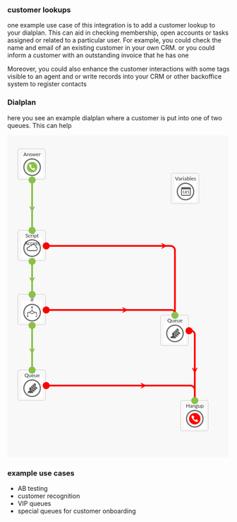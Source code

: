 ### customer lookups

one example use case of this integration is to add a customer lookup to your dialplan. This can aid in checking
membership, open accounts or tasks assigned or related to a particular user. For example, you could check the
name and email of an existing customer in your own CRM. or you could inform a customer with an outstanding invoice 
that he has one

Moreover, you could also enhance the customer interactions with some tags visible to an agent and or write records
into your CRM or other backoffice system to register contacts
### Dialplan

here you see an example dialplan where a customer is put into one of two queues. This can help 

![diaplan](./customerselectionlambda.png)


### example use cases
- AB testing
- customer recognition
- VIP queues
- special queues for customer onboarding